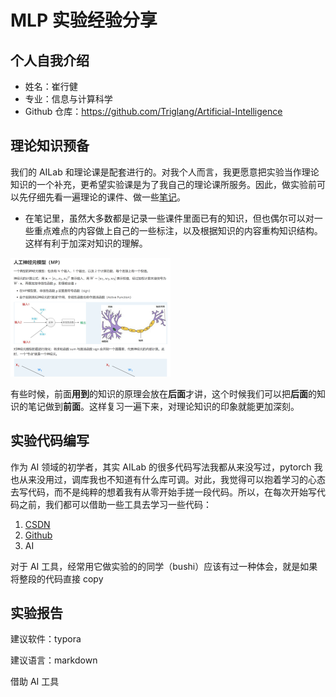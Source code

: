 # MLP 实验经验分享

## 个人自我介绍

* 姓名：崔行健
* 专业：信息与计算科学
* Github 仓库：https://github.com/Triglang/Artificial-Intelligence

## 理论知识预备

我们的 AILab 和理论课是配套进行的。对我个人而言，我更愿意把实验当作理论知识的一个补充，更希望实验课是为了我自己的理论课所服务。因此，做实验前可以先仔细先看一遍理论的课件、做一些[笔记](./Note)。

* 在笔记里，虽然大多数都是记录一些课件里面已有的知识，但也偶尔可以对一些重点难点的内容做上自己的一些标注，以及根据知识的内容重构知识结构。这样有利于加深对知识的理解。

<img src="MPL-Pre_img/image-20250510115424940.png" alt="image-20250510115424940" style="zoom: 25%;" />

有些时候，前面**用到**的知识的原理会放在**后面**才讲，这个时候我们可以把**后面**的知识的笔记做到**前面**。这样复习一遍下来，对理论知识的印象就能更加深刻。

## 实验代码编写

作为 AI 领域的初学者，其实 AILab 的很多代码写法我都从来没写过，pytorch 我也从来没用过，调库我也不知道有什么库可调。对此，我觉得可以抱着学习的心态去写代码，而不是纯粹的想着我有从零开始手搓一段代码。所以，在每次开始写代码之前，我们都可以借助一些工具去学习一些代码：

1. [CSDN](https://blog.csdn.net/m0_73798143/article/details/136636647)
2. [Github](https://github.com/91Mrcui/SYSU_AI_lab)
3. AI

对于 AI 工具，经常用它做实验的的同学（bushi）应该有过一种体会，就是如果将整段的代码直接 copy 

## 实验报告

建议软件：typora

建议语言：markdown

借助 AI 工具

